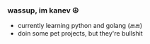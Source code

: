 ### wassup, im kanev ☮

- currently learning python and golang (🔙🔚)
- doin some pet projects, but they're bullshit
